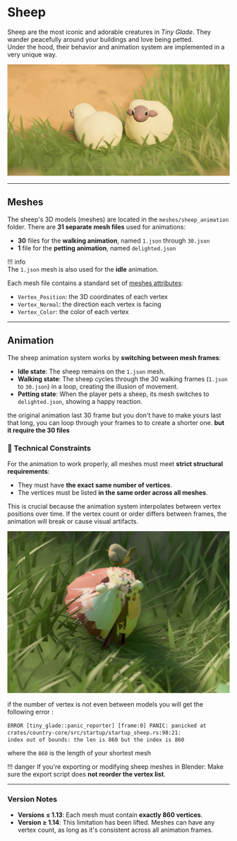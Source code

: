 # Sheep

Sheep are the most iconic and adorable creatures in *Tiny Glade*. They wander peacefully around your buildings and love being petted.  
Under the hood, their behavior and animation system are implemented in a very unique way.

![Sheeps](./two_sheep_in_a_meadow.jpg)

---

## Meshes

The sheep's 3D models (meshes) are located in the `meshes/sheep_animation` folder. There are **31 separate mesh files** used for animations:

- **30** files for the **walking animation**, named `1.json` through `30.json`
- **1** file for the **petting animation**, named `delighted.json`

!!! info  
    The `1.json` mesh is also used for the **idle** animation.

Each mesh file contains a standard set of [meshes attributes](../meshes):  
- `Vertex_Position`: the 3D coordinates of each vertex  
- `Vertex_Normal`: the direction each vertex is facing 
- `Vertex_Color`: the color of each vertex

---

## Animation

The sheep animation system works by **switching between mesh frames**:

- **Idle state**: The sheep remains on the `1.json` mesh.
- **Walking state**: The sheep cycles through the 30 walking frames (`1.json` to `30.json`) in a loop, creating the illusion of movement.
- **Petting state**: When the player pets a sheep, its mesh switches to `delighted.json`, showing a happy reaction.

the original animation last 30 frame but you don't have to make yours last that long, you can loop through your frames to to create a shorter one. **but it require the 30 files**

### 🔧 Technical Constraints

For the animation to work properly, all meshes must meet **strict structural requirements**:

- They must have **the exact same number of vertices**.
- The vertices must be listed **in the same order across all meshes**.

This is crucial because the animation system interpolates between vertex positions over time. If the vertex count or order differs between frames, the animation will break or cause visual artifacts.  

![wrong_vertex_order](./wrong_vertex_order.JPG)  

if the number of vertex is not even between models you will get the following error :  
```
ERROR [tiny_glade::panic_reporter] [frame:0] PANIC: panicked at crates/country-core/src/startup/startup_sheep.rs:98:21:
index out of bounds: the len is 860 but the index is 860
```

where the `860` is the length of your shortest mesh

!!! danger 
    If you're exporting or modifying sheep meshes in Blender:
    Make sure the export script does **not reorder the vertex list**.  



---

### Version Notes

- **Versions ≤ 1.13**: Each mesh must contain **exactly 860 vertices**.  
- **Version ≥ 1.14**: This limitation has been lifted. Meshes can have any vertex count, as long as it's consistent across all animation frames.


